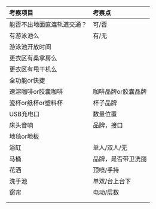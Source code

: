 |  考察项目   | 考察点  |
|  :---  | :---- |
| 能否不出地面直连轨道交通？  | 可/否 |
| 有游泳池么  | 有/无 |
| 游泳池开放时间  |  |
| 更衣区有桑拿房么||
| 更衣区有甩干机么||
|全功能or快捷||
|速溶咖啡or胶囊咖啡|咖啡品牌or胶囊品牌|
|瓷杯or纸杯or塑料杯|杯子品牌|
|USB充电口|数量位置|
|床头音响|品牌，接口|
|地毯or地板||
|浴缸|单人/双人/无|
|马桶|品牌，是否带卫洗丽|
|花洒|顶喷/手持|
|洗手池|单双/台上台下|
|窗帘|电动/层数|
|||
|||
